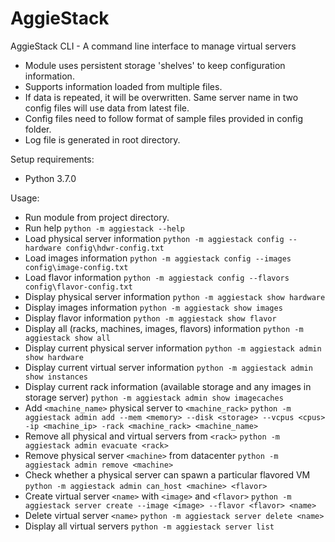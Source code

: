 # AggieStack
AggieStack CLI - A command line interface to manage virtual servers

- Module uses persistent storage 'shelves' to keep configuration information.
- Supports information loaded from multiple files.
- If data is repeated, it will be overwritten. Same server name in two config files will use data from latest file.
- Config files need to follow format of sample files provided in config folder.
- Log file is generated in root directory.

Setup requirements:
   - Python 3.7.0

Usage:
   - Run module from project directory.
   - Run help
       `python -m aggiestack --help`
   - Load physical server information
       `python -m aggiestack config --hardware config\hdwr-config.txt`
   - Load images information
       `python -m aggiestack config --images config\image-config.txt`
   - Load flavor information
       `python -m aggiestack config --flavors config\flavor-config.txt`
   - Display physical server information
       `python -m aggiestack show hardware`
   - Display images information
       `python -m aggiestack show images`
   - Display flavor information
       `python -m aggiestack show flavor`
   - Display all (racks, machines, images, flavors) information
       `python -m aggiestack show all`
   - Display current physical server information
       `python -m aggiestack admin show hardware`
   - Display current virtual server information
       `python -m aggiestack admin show instances`
   - Display current rack information (available storage and any images in storage server)
       `python -m aggiestack admin show imagecaches`
   - Add `<machine_name>` physical server to `<machine_rack>`
       `python -m aggiestack admin add --mem <memory> --disk <storage> --vcpus <cpus> -ip <machine_ip> -rack <machine_rack> <machine_name>`
   - Remove all physical and virtual servers from `<rack>`
       `python -m aggiestack admin evacuate <rack>`
   - Remove physical server `<machine>` from datacenter
       `python -m aggiestack admin remove <machine>`
   - Check whether a physical server can spawn a particular flavored VM
       `python -m aggiestack admin can_host <machine> <flavor>`
   - Create virtual server `<name>` with `<image>` and `<flavor>`
       `python -m aggiestack server create --image <image> --flavor <flavor> <name>`
   - Delete virtual server `<name>`
       `python -m aggiestack server delete <name>`
   - Display all virtual servers
       `python -m aggiestack server list`
